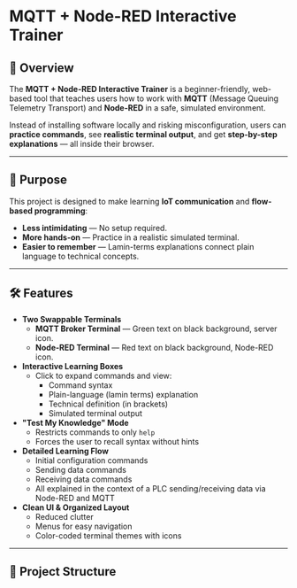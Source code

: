 # MQTT + Node-RED Interactive Trainer

## 📌 Overview
The **MQTT + Node-RED Interactive Trainer** is a beginner-friendly, web-based tool that teaches users how to work with **MQTT** (Message Queuing Telemetry Transport) and **Node-RED** in a safe, simulated environment.  

Instead of installing software locally and risking misconfiguration, users can **practice commands**, see **realistic terminal output**, and get **step-by-step explanations** — all inside their browser.

---

## 🎯 Purpose
This project is designed to make learning **IoT communication** and **flow-based programming**:
- **Less intimidating** — No setup required.
- **More hands-on** — Practice in a realistic simulated terminal.
- **Easier to remember** — Lamin-terms explanations connect plain language to technical concepts.

---

## 🛠 Features
- **Two Swappable Terminals**
  - **MQTT Broker Terminal** — Green text on black background, server icon.
  - **Node-RED Terminal** — Red text on black background, Node-RED icon.
- **Interactive Learning Boxes**
  - Click to expand commands and view:
    - Command syntax
    - Plain-language (lamin terms) explanation
    - Technical definition (in brackets)
    - Simulated terminal output
- **"Test My Knowledge" Mode**
  - Restricts commands to only `help`
  - Forces the user to recall syntax without hints
- **Detailed Learning Flow**
  - Initial configuration commands
  - Sending data commands
  - Receiving data commands
  - All explained in the context of a PLC sending/receiving data via Node-RED and MQTT
- **Clean UI & Organized Layout**
  - Reduced clutter
  - Menus for easy navigation
  - Color-coded terminal themes with icons

---

## 📂 Project Structure
